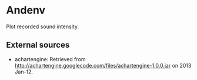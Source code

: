 Andenv
======

Plot recorded sound intensity.

External sources
----------------

* achartengine: Retrieved from http://achartengine.googlecode.com/files/achartengine-1.0.0.jar on 2013 Jan-12.
